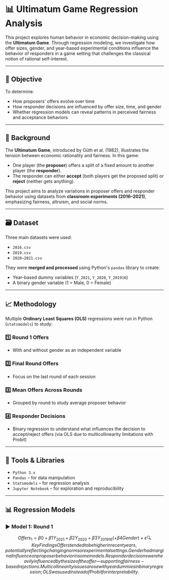 # 📊 Ultimatum Game Regression Analysis

This project explores human behavior in economic decision-making using the **Ultimatum Game**. Through regression modeling, we investigate how offer sizes, gender, and year-based experimental conditions influence the behavior of responders in a game setting that challenges the classical notion of rational self-interest.

---

## 🎯 Objective

To determine:
- How proposers’ offers evolve over time
- How responder decisions are influenced by offer size, time, and gender
- Whether regression models can reveal patterns in perceived fairness and acceptance behaviors

---

## 🧠 Background

The **Ultimatum Game**, introduced by Güth et al. (1982), illustrates the tension between economic rationality and fairness. In this game:
- One player (the **proposer**) offers a split of a fixed amount to another player (the **responder**).
- The responder can either **accept** (both players get the proposed split) or **reject** (neither gets anything).

This project aims to analyze variations in proposer offers and responder behavior using datasets from **classroom experiments (2016–2021)**, emphasizing fairness, altruism, and social norms.

---

## 🗃️ Dataset

Three main datasets were used:
- `2016.csv`
- `2019.csv`
- `2020–2021.csv`

They were **merged and processed** using Python's `pandas` library to create:
- Year-based dummy variables (`Y_2021`, `Y_2020`, `Y_201916`)
- A binary gender variable (1 = Male, 0 = Female)

---

## 📈 Methodology

Multiple **Ordinary Least Squares (OLS)** regressions were run in Python (`statsmodels`) to study:

### 1️⃣ Round 1 Offers
- With and without gender as an independent variable

### 2️⃣ Final Round Offers
- Focus on the last round of each session

### 3️⃣ Mean Offers Across Rounds
- Grouped by round to study average proposer behavior

### 4️⃣ Responder Decisions
- Binary regression to understand what influences the decision to accept/reject offers (via OLS due to multicollinearity limitations with Probit)

---

## 🧪 Tools & Libraries

- `Python 3.x`
- `Pandas` – for data manipulation
- `Statsmodels` – for regression analysis
- `Jupyter Notebook` – for exploration and reproducibility

---

## 📊 Regression Models

### ▶️ Model 1: Round 1
```math
Offers_1 = β0 + β1Y_2021 + β2Y_2020 + β3Y_201916 (+ β4Gender) + ε

🔍 Key Findings
Offers tended to be higher in recent years, potentially reflecting changing norms or experimental settings.

Gender had marginal influence on proposer behavior in some models.

Responder decisions were heavily influenced by the size of the offer—supporting fairness-based rejections.

Multicollinearity issues arose with year dummies in binary regression; OLS was used instead of Probit for interpretability.
